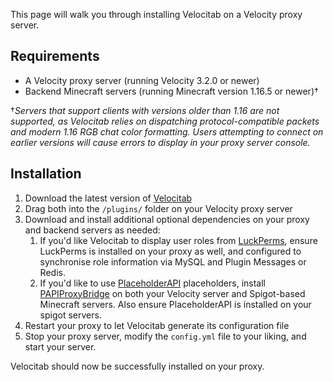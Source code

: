 This page will walk you through installing Velocitab on a Velocity proxy server.

## Requirements
* A Velocity proxy server (running Velocity 3.2.0 or newer)
* Backend Minecraft servers (running Minecraft version 1.16.5 or newer)&dagger;

&dagger;_Servers that support clients with versions older than 1.16 are not supported, as Velocitab relies on dispatching protocol-compatible packets and modern 1.16 RGB chat color formatting. Users attempting to connect on earlier versions will cause errors to display in your proxy server console._

## Installation
1. Download the latest version of [Velocitab](https://modrinth.com/plugin/velocitab)
2. Drag both into the `/plugins/` folder on your Velocity proxy server
3. Download and install additional optional dependencies on your proxy and backend servers as needed:
   1. If you'd like Velocitab to display user roles from [LuckPerms](https://luckperms.net/), ensure LuckPerms is installed on your proxy as well, and configured to synchronise role information via MySQL and Plugin Messages or Redis.
   2. If you'd like to use [PlaceholderAPI](https://www.spigotmc.org/resources/placeholderapi.6245/) placeholders, install [PAPIProxyBridge](https://modrinth.com/plugin/papiproxybridge) on both your Velocity server and Spigot-based Minecraft servers. Also ensure PlaceholderAPI is installed on your spigot servers.
4. Restart your proxy to let Velocitab generate its configuration file
5. Stop your proxy server, modify the `config.yml` file to your liking, and start your server.

Velocitab should now be successfully installed on your proxy.